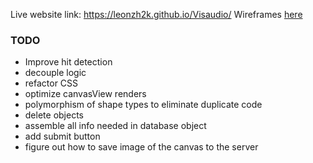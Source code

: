 Live website link: <a href="https://leonzh2k.github.io/Visaudio/" target="_blank">https://leonzh2k.github.io/Visaudio/</a>
Wireframes <a href="https://www.figma.com/file/Do7grHLNvjXHS0Z8w42YLX/Interactive-Design-Comp-(Copy)?node-id=0%3A1">here</a>

### TODO
- Improve hit detection 
- decouple logic 
- refactor CSS
- optimize canvasView renders
- polymorphism of shape types to eliminate duplicate code
- delete objects
- assemble all info needed in database object
- add submit button
- figure out how to save image of the canvas to the server
